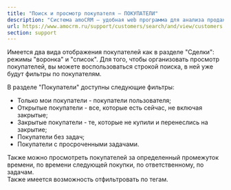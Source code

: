 ```yaml
---
title: "Поиск и просмотр покупателя — ПОКУПАТЕЛИ"
description: "Система amoCRM – удобная web программа для анализа продаж, доступная в режиме online из любой точки мира! Подробности узнавайте по указанным на сайте телефонам в Москве."
url: https://www.amocrm.ru/support/customers/search/and/view/customers
section: support
---
```


Имеется два вида отображения покупателей как в разделе "Сделки": режимы "воронка" и "список". Для того, чтобы организовать просмотр покупателей, вы можете воспользоваться строкой поиска, в ней уже будут фильтры по покупателям.

В разделе "Покупатели" доступны следующие фильтры:

- Только мои покупатели - покупатели пользователя;
- Открытые покупатели - все, которые есть сейчас, не включая закрытые;
- Закрытые покупатели - те, которые не купили и перенеслись на закрытие;
- Покупатели без задач;
- Покупатели с просроченными задачами.

Также можно просмотреть покупателей за определенный промежуток времени, по времени следующей покупки, по ответственному, по задачам.  
Также имеется возможность отфильтровать по тегам.